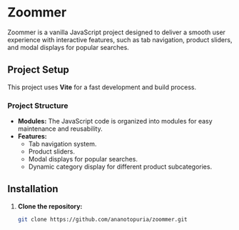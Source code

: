 # Zoommer

Zoommer is a vanilla JavaScript project designed to deliver a smooth user experience with interactive features, such as tab navigation, product sliders, and modal displays for popular searches.

## Project Setup

This project uses **Vite** for a fast development and build process.

### Project Structure

- **Modules:** The JavaScript code is organized into modules for easy maintenance and reusability.
- **Features:**
  - Tab navigation system.
  - Product sliders.
  - Modal displays for popular searches.
  - Dynamic category display for different product subcategories.

## Installation

1. **Clone the repository:**
   ```bash
   git clone https://github.com/ananotopuria/zoommer.git
